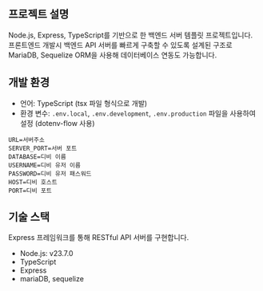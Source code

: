 ## 프로젝트 설명
Node.js, Express, TypeScript를 기반으로 한 백엔드 서버 템플릿 프로젝트입니다.</br>
프론트엔드 개발시 백엔드 API 서버를 빠르게 구축할 수 있도록 설계된 구조로 MariaDB, Sequelize ORM을 사용해 데이터베이스 연동도 가능합니다.

## 개발 환경

- 언어: TypeScript (tsx 파일 형식으로 개발)
- 환경 변수: `.env.local`, `.env.development`, `.env.production` 파일을 사용하여 설정 (dotenv-flow 사용)

```
URL=서버주소
SERVER_PORT=서버 포트
DATABASE=디비 이름
USERNAME=디비 유저 이름
PASSWORD=디비 유저 패스워드
HOST=디비 호스트
PORT=디비 포트

```

## 기술 스택
Express 프레임워크를 통해 RESTful API 서버를 구현합니다.

- Node.js: v23.7.0
- TypeScript
- Express
- mariaDB, sequelize


